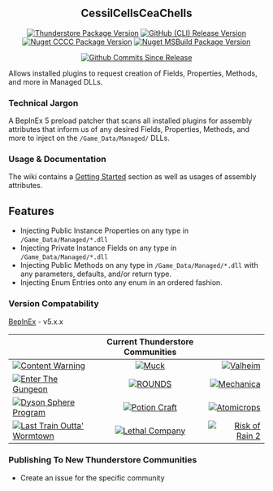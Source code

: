 <div align="center">

## CessilCellsCeaChells
[![Thunderstore Package Version](https://img.shields.io/thunderstore/v/www_Day_Dream/CessilCellsCeaChells?style=plastic&logo=thunderstore&color=%233498db&label=TS)](https://thunderstore.io/c/content-warning/p/www_Day_Dream/CessilCellsCeaChells/)
[![GitHub (CLI) Release Version](https://img.shields.io/github/v/release/wwwDayDream/CessilCellsCeaChells?style=plastic&logo=github&color=%233498db&label=CLI)]()
[![Nuget CCCC Package Version](https://img.shields.io/nuget/v/CessilCellsCeaChells?style=plastic&logo=nuget&color=%23004880&label=CCCC)](https://www.nuget.org/packages/CessilCellsCeaChells)
[![Nuget MSBuild Package Version](https://img.shields.io/nuget/v/CessilCellsCeaChells.MSBuild?style=plastic&logo=nuget&color=%23004880&label=MSBuild)](https://www.nuget.org/packages/CessilCellsCeaChells.MSBuild)

[![Github Commits Since Release](https://img.shields.io/github/commits-since/wwwDayDream/CessilCellsCeaChells/latest?style=plastic&logo=github&color=%23995500)]()
</div>
Allows installed plugins to request creation of Fields, Properties, Methods, and more in Managed DLLs.

### Technical Jargon
A BepInEx 5 preload patcher that scans all installed plugins for assembly attributes that inform us of any desired Fields, Properties, Methods, and more to inject on the `/Game_Data/Managed/` DLLs.

### Usage & Documentation
The wiki contains a [Getting Started](https://github.com/wwwDayDream/CessilCellsCeaChells/wiki) section as well as usages of assembly attributes.

## Features
- Injecting Public Instance Properties on any type in `/Game_Data/Managed/*.dll`
- Injecting Private Instance Fields on any type in `/Game_Data/Managed/*.dll`
- Injecting Public Methods on any type in `/Game_Data/Managed/*.dll` with any parameters, defaults, and/or return type.
- Injecting Enum Entries onto any enum in an ordered fashion.

### Version Compatability
[BepInEx](https://github.com/BepInEx/BepInEx/) - v5.x.x

|                                                                                                                                                                                                                                                                          |                                                                                                           Current Thunderstore Communities                                                                                                           |                                                                                                                                                                                                                               |
|:-------------------------------------------------------------------------------------------------------------------------------------------------------------------------------------------------------------------------------------------------------------------------|:----------------------------------------------------------------------------------------------------------------------------------------------------------------------------------------------------------------------------------------------------:|------------------------------------------------------------------------------------------------------------------------------------------------------------------------------------------------------------------------------:|
| [![Content Warning](https://img.shields.io/thunderstore/v/www_Day_Dream/CessilCellsCeaChells?style=plastic&logo=thunderstore&color=%2332e01d&label=Content%20Warning&=f)](https://thunderstore.io/c/content-warning/p/www_Day_Dream/CessilCellsCeaChells/)               |                 [![Muck](https://img.shields.io/thunderstore/v/www_Day_Dream/CessilCellsCeaChells?style=plastic&logo=thunderstore&color=%2336e0ff&label=Muck)](https://thunderstore.io/c/muck/p/www_Day_Dream/CessilCellsCeaChells/)                 | [![Valheim](https://img.shields.io/thunderstore/v/www_Day_Dream/CessilCellsCeaChells?style=plastic&logo=thunderstore&color=%23027d93&label=Valheim)](https://thunderstore.io/c/valheim/p/www_Day_Dream/CessilCellsCeaChells/) |
| [![Enter The Gungeon](https://img.shields.io/thunderstore/v/www_Day_Dream/CessilCellsCeaChells?style=plastic&logo=thunderstore&color=%23ff4654&label=Enter%20The%20Gungeon)](https://thunderstore.io/c/enter-the-gungeon/p/www_Day_Dream/CessilCellsCeaChells/)       |              [![ROUNDS](https://img.shields.io/thunderstore/v/www_Day_Dream/CessilCellsCeaChells?style=plastic&logo=thunderstore&color=%23dd4c09&label=ROUNDS)](https://thunderstore.io/c/rounds/p/www_Day_Dream/CessilCellsCeaChells/)              | [![Mechanica](https://img.shields.io/thunderstore/v/www_Day_Dream/CessilCellsCeaChells?style=plastic&logo=thunderstore&color=%23232524&label=Mechanica)](https://thunderstore.io/c/mechanica/p/www_Day_Dream/CessilCellsCeaChells/) |
| [![Dyson Sphere Program](https://img.shields.io/thunderstore/v/www_Day_Dream/CessilCellsCeaChells?style=plastic&logo=thunderstore&color=%238a78eb&label=Dyson%20Sphere%20Program)](https://thunderstore.io/c/dyson-sphere-program/p/www_Day_Dream/CessilCellsCeaChells/) |    [![Potion Craft](https://img.shields.io/thunderstore/v/www_Day_Dream/CessilCellsCeaChells?style=plastic&logo=thunderstore&color=%23946e44&label=Potion%20Craft)](https://thunderstore.io/c/potion-craft/p/www_Day_Dream/CessilCellsCeaChells/)    | [![Atomicrops](https://img.shields.io/thunderstore/v/www_Day_Dream/CessilCellsCeaChells?style=plastic&logo=thunderstore&color=%23e49f31&label=Atomicrops)](https://thunderstore.io/c/atomicrops/p/www_Day_Dream/CessilCellsCeaChells/) |
| [![Last Train Outta' Wormtown](https://img.shields.io/thunderstore/v/www_Day_Dream/CessilCellsCeaChells?style=plastic&logo=thunderstore&color=%23b01b5b&label=Last%20Train%20Outta%27%20Wormtown)](https://thunderstore.io/c/last-train-outta-wormtown/p/www_Day_Dream/CessilCellsCeaChells/) | [![Lethal Company](https://img.shields.io/thunderstore/v/www_Day_Dream/CessilCellsCeaChells?style=plastic&logo=thunderstore&color=%23b70704&label=Lethal%20Company)](https://thunderstore.io/c/lethal-company/p/www_Day_Dream/CessilCellsCeaChells/) | [![Risk of Rain 2](https://img.shields.io/thunderstore/v/www_Day_Dream/CessilCellsCeaChells?style=plastic&logo=thunderstore&color=%2305379a&label=Risk%20of%20Rain%202)](https://thunderstore.io/package/www_Day_Dream/CessilCellsCeaChells/) |

### Publishing To New Thunderstore Communities
- Create an issue for the specific community
